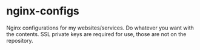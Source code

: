 # nginx-configs
Nginx configurations for my websites/services. Do whatever you want with the contents.
SSL private keys are required for use, those are not on the repository.
